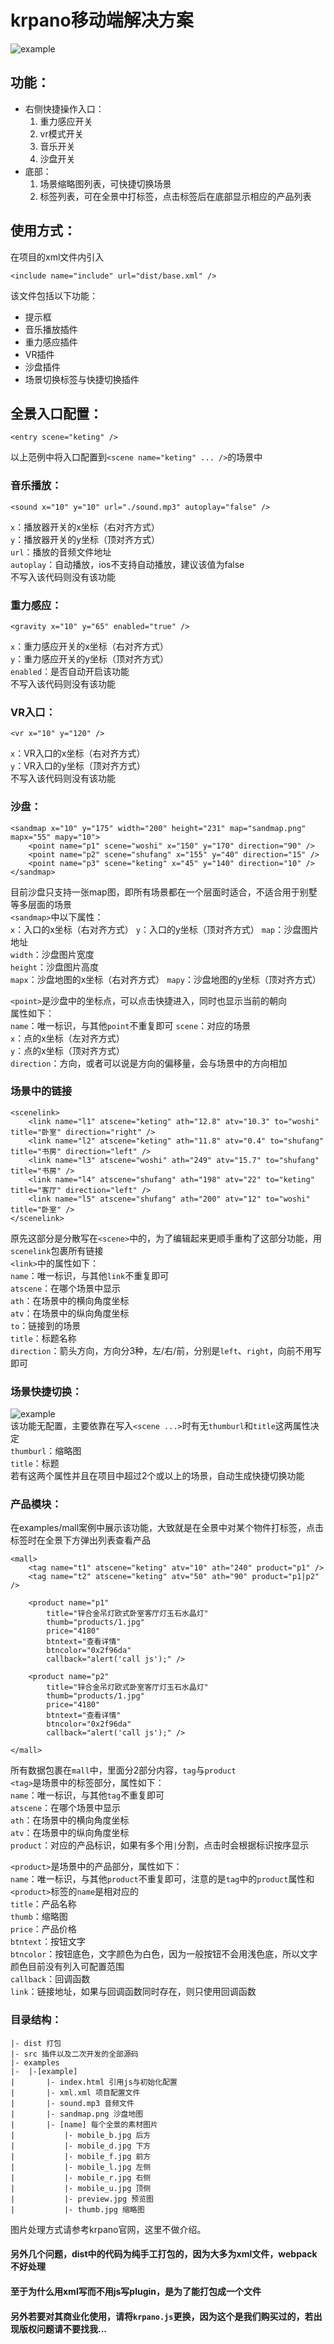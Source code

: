# krpano移动端解决方案

![example](WechatIMG1.jpg)  


## 功能：
* 右侧快捷操作入口：
	1. 重力感应开关
	2. vr模式开关
	3. 音乐开关
	4. 沙盘开关
* 底部：
	1. 场景缩略图列表，可快捷切换场景
	2. 标签列表，可在全景中打标签，点击标签后在底部显示相应的产品列表



## 使用方式：
在项目的xml文件内引入
```
<include name="include" url="dist/base.xml" />
```
该文件包括以下功能：  
* 提示框
* 音乐播放插件
* 重力感应插件
* VR插件
* 沙盘插件
* 场景切换标签与快捷切换插件

## 全景入口配置：
```
<entry scene="keting" />
```
以上范例中将入口配置到`<scene name="keting" ... />`的场景中


### 音乐播放：
```
<sound x="10" y="10" url="./sound.mp3" autoplay="false" />
```
`x`：播放器开关的x坐标（右对齐方式）  
`y`：播放器开关的y坐标（顶对齐方式）  
`url`：播放的音频文件地址  
`autoplay`：自动播放，ios不支持自动播放，建议该值为false  
不写入该代码则没有该功能  


### 重力感应：
```
<gravity x="10" y="65" enabled="true" />
```
`x`：重力感应开关的x坐标（右对齐方式）  
`y`：重力感应开关的y坐标（顶对齐方式）  
`enabled`：是否自动开启该功能  
不写入该代码则没有该功能  


### VR入口：
```
<vr x="10" y="120" />
```
`x`：VR入口的x坐标（右对齐方式）  
`y`：VR入口的y坐标（顶对齐方式）  
不写入该代码则没有该功能  


### 沙盘：
```
<sandmap x="10" y="175" width="200" height="231" map="sandmap.png" mapx="55" mapy="10">
	<point name="p1" scene="woshi" x="150" y="170" direction="90" />
	<point name="p2" scene="shufang" x="155" y="40" direction="15" />
	<point name="p3" scene="keting" x="45" y="140" direction="10" />
</sandmap>
```
目前沙盘只支持一张map图，即所有场景都在一个层面时适合，不适合用于别墅等多层面的场景   
`<sandmap>`中以下属性：  
`x`：入口的x坐标（右对齐方式） 
`y`：入口的y坐标（顶对齐方式） 
`map`：沙盘图片地址   
`width`：沙盘图片宽度  
`height`：沙盘图片高度  
`mapx`：沙盘地图的x坐标（右对齐方式） 
`mapy`：沙盘地图的y坐标（顶对齐方式） 

`<point>`是沙盘中的坐标点，可以点击快捷进入，同时也显示当前的朝向  
属性如下：  
`name`：唯一标识，与其他`point`不重复即可
`scene`：对应的场景  
`x`：点的x坐标（左对齐方式）  
`y`：点的x坐标（顶对齐方式）  
`direction`：方向，或者可以说是方向的偏移量，会与场景中的方向相加  


### 场景中的链接
```
<scenelink>
	<link name="l1" atscene="keting" ath="12.8" atv="10.3" to="woshi" title="卧室" direction="right" />
	<link name="l2" atscene="keting" ath="11.8" atv="0.4" to="shufang" title="书房" direction="left" />
	<link name="l3" atscene="woshi" ath="249" atv="15.7" to="shufang" title="书房" />
	<link name="l4" atscene="shufang" ath="198" atv="22" to="keting" title="客厅" direction="left" />
	<link name="l5" atscene="shufang" ath="200" atv="12" to="woshi" title="卧室" />
</scenelink>
```
原先这部分是分散写在`<scene>`中的，为了编辑起来更顺手重构了这部分功能，用`scenelink`包裹所有链接  
`<link>`中的属性如下：  
`name`：唯一标识，与其他`link`不重复即可  
`atscene`：在哪个场景中显示  
`ath`：在场景中的横向角度坐标  
`atv`：在场景中的纵向角度坐标  
`to`：链接到的场景  
`title`：标题名称  
`direction`：箭头方向，方向分3种，左/右/前，分别是`left`、`right`，向前不用写即可   


### 场景快捷切换：
![example](WechatIMG2.jpg)   
该功能无配置，主要依靠在写入`<scene ...>`时有无`thumburl`和`title`这两属性决定   
`thumburl`：缩略图   
`title`：标题  
若有这两个属性并且在项目中超过2个或以上的场景，自动生成快捷切换功能  

### 产品模块：
在examples/mall案例中展示该功能，大致就是在全景中对某个物件打标签，点击标签时在全景下方弹出列表查看产品
```
<mall>
	<tag name="t1" atscene="keting" atv="10" ath="240" product="p1" />
	<tag name="t2" atscene="keting" atv="50" ath="90" product="p1|p2" />
		
	<product name="p1"
		title="锌合金吊灯欧式卧室客厅灯玉石水晶灯"
		thumb="products/1.jpg"
		price="4180"
		btntext="查看详情"
		btncolor="0x2f96da"
		callback="alert('call js');" />

	<product name="p2"
		title="锌合金吊灯欧式卧室客厅灯玉石水晶灯"
		thumb="products/1.jpg"
		price="4180"
		btntext="查看详情"
		btncolor="0x2f96da"
		callback="alert('call js');" />

</mall>
```
所有数据包裹在`mall`中，里面分2部分内容，`tag`与`product`  
`<tag>`是场景中的标签部分，属性如下：  
`name`：唯一标识，与其他`tag`不重复即可  
`atscene`：在哪个场景中显示  
`ath`：在场景中的横向角度坐标  
`atv`：在场景中的纵向角度坐标  
`product`：对应的产品标识，如果有多个用`|`分割，点击时会根据标识按序显示  

`<product>`是场景中的产品部分，属性如下：  
`name`：唯一标识，与其他`product`不重复即可，注意的是`tag`中的`product`属性和`<product>`标签的`name`是相对应的  
`title`：产品名称  
`thumb`：缩略图  
`price`：产品价格  
`btntext`：按钮文字  
`btncolor`：按钮底色，文字颜色为白色，因为一般按钮不会用浅色底，所以文字颜色目前没有列入可配置范围  
`callback`：回调函数  
`link`：链接地址，如果与回调函数同时存在，则只使用回调函数  



### 目录结构：
```
|- dist 打包
|- src 插件以及二次开发的全部源码
|- examples
|-	|-[example]
|		|- index.html 引用js与初始化配置
|		|- xml.xml 项目配置文件
|		|- sound.mp3 音频文件
|		|- sandmap.png 沙盘地图
|		|- [name] 每个全景的素材图片
|			|- mobile_b.jpg 后方
|			|- mobile_d.jpg 下方
|			|- mobile_f.jpg 前方
|			|- mobile_l.jpg 左侧
|			|- mobile_r.jpg 右侧
|			|- mobile_u.jpg 顶侧
|			|- preview.jpg 预览图
|			|- thumb.jpg 缩略图
```
图片处理方式请参考krpano官网，这里不做介绍。



#### 另外几个问题，dist中的代码为纯手工打包的，因为大多为xml文件，webpack不好处理
#### 至于为什么用xml写而不用js写plugin，是为了能打包成一个文件
#### 另外若要对其商业化使用，请将`krpano.js`更换，因为这个是我们购买过的，若出现版权问题请不要找我...